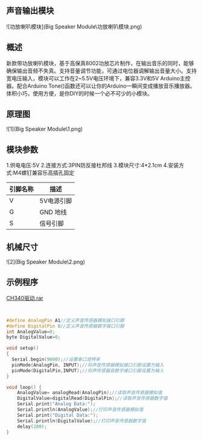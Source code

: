 ## 声音输出模块

![功放喇叭模块](Big Speaker Module\功放喇叭模块.png)

## 概述

新款带功放喇叭模块，基于高保真8002功放芯片制作，在输出音乐的同时，能够确保输出音频不失真。支持音量调节功能，可通过电位器调解输出音量大小。支持宽电压输入，模块可以工作在2~5.5V电压环境下，兼容3.3V和5V Arduino主控器。配合Arduino Tone()函数还可以让你的Arduino一瞬间变成播放音乐播放器。体积小巧，使用方便，是你DIY的时候一个必不可少的小模块。

## 原理图

![1](Big Speaker Module\1.png)

## 模块参数

1.供电电压:5V
2.连接方式:3PIN防反接杜邦线
3.模块尺寸:4*2.1cm
4.安装方式:M4螺钉兼容乐高插孔固定

| 引脚名称 | 描述       |
| -------- | ---------- |
| V        | 5V电源引脚 |
| G        | GND 地线   |
| S        | 信号引脚   |





## 机械尺寸

![2](Big Speaker Module\2.png)

## 示例程序

 [CH340驱动.rar](G:\百度网盘资料\CH340驱动.rar) 

```c++
	

#define AnalogPin A1//定义声音传感器模拟接口引脚
#define DigitalPin 8//定义声音传感器数字接口引脚
int AnalogValue=0;
byte DigitalValue=0;

void setup()
{
  Serial.begin(9600);//设置串口波特率
  pinMode(AnalogPin, INPUT);//将声音传感器模拟接口引脚设置为输入
  pinMode(DigitalPin,INPUT);//将声传感器音数字接口引脚设置为输入
}

void loop() {
    AnalogValue= analogRead(AnalogPin);//读取声音传感器模拟值
    DigitalValue=digitalRead(DigitalPin);//读取声音传感器数字值
    Serial.print("Analog Data:");
    Serial.println(AnalogValue);//打印声音传感器模拟值
    Serial.print("Digital Data:");
    Serial.println(DigitalValue);//打印声音传感器数字值
    delay(200);
}





```

